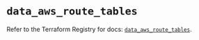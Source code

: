 # `data_aws_route_tables`

Refer to the Terraform Registry for docs: [`data_aws_route_tables`](https://registry.terraform.io/providers/hashicorp/aws/6.5.0/docs/data-sources/route_tables).
